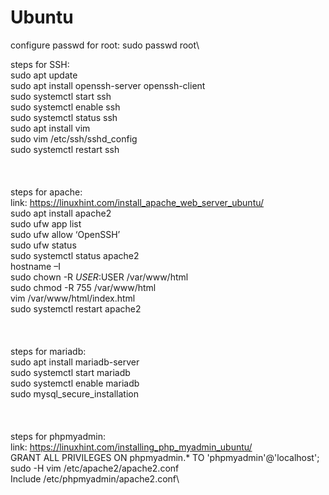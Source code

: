 # Ubuntu
configure passwd for root: sudo passwd root\

steps for SSH:\
sudo apt update\
sudo apt install openssh-server openssh-client\
sudo systemctl start ssh\
sudo systemctl enable ssh\
sudo systemctl status ssh\
sudo apt install vim\
sudo vim /etc/ssh/sshd_config\
sudo systemctl restart ssh\
\
\
\
steps for apache:\
link: https://linuxhint.com/install_apache_web_server_ubuntu/
\
sudo apt install apache2\
sudo ufw app list\
sudo ufw allow ‘OpenSSH’\
sudo ufw status\
sudo systemctl status apache2\
hostname –I\
sudo chown -R $USER:$USER /var/www/html\
sudo chmod -R 755 /var/www/html\
vim /var/www/html/index.html\
sudo systemctl restart apache2\
\
\
\
steps for mariadb: \
sudo apt install mariadb-server\
sudo systemctl start mariadb\
sudo systemctl enable mariadb\
sudo mysql_secure_installation\
\
\
\
steps for phpmyadmin:\
link: https://linuxhint.com/installing_php_myadmin_ubuntu/
\
GRANT ALL PRIVILEGES ON phpmyadmin.* TO 'phpmyadmin'@'localhost';\
sudo -H vim /etc/apache2/apache2.conf\
Include /etc/phpmyadmin/apache2.conf\
